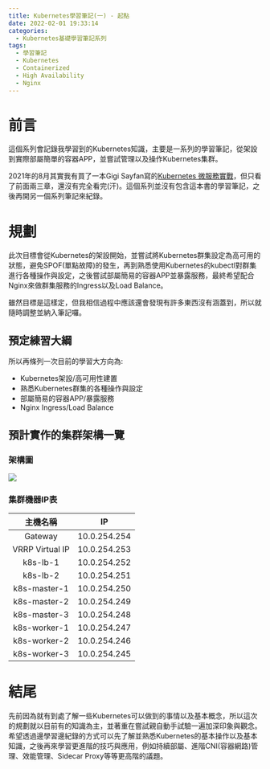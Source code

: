 ```yaml
---
title: Kubernetes學習筆記(一) - 起點
date: 2022-02-01 19:33:14
categories:
  - Kubernetes基礎學習筆記系列
tags:
  - 學習筆記
  - Kubernetes
  - Containerized
  - High Availability
  - Nginx
---
```


# 前言
這個系列會記錄我學習到的Kubernetes知識，主要是一系列的學習筆記，從架設到實際部屬簡單的容器APP，並嘗試管理以及操作Kubernetes集群。

2021年的8月其實我有買了一本Gigi Sayfan寫的[Kubernetes 微服務實戰](https://www.tenlong.com.tw/products/9787111655763)，但只看了前面兩三章，還沒有完全看完(汗)。這個系列並沒有包含這本書的學習筆記，之後再開另一個系列筆記來紀錄。
<!-- more -->

# 規劃
此次目標會從Kubernetes的架設開始，並嘗試將Kubernetes群集設定為高可用的狀態，避免SPOF(單點故障)的發生，再到熟悉使用Kubernetes的kubectl對群集進行各種操作與設定，之後嘗試部屬簡易的容器APP並暴露服務，最終希望配合Nginx來做群集服務的Ingress以及Load Balance。

雖然目標是這樣定，但我相信過程中應該還會發現有許多東西沒有涵蓋到，所以就隨時調整並納入筆記囉。

## 預定練習大綱
所以再條列一次目前的學習大方向為:
- Kubernetes架設/高可用性建置
- 熟悉Kubernetes群集的各種操作與設定
- 部屬簡易的容器APP/暴露服務
- Nginx Ingress/Load Balance

## 預計實作的集群架構一覽

### 架構圖
![](/kubernetes-note-i/k8s-practice-architecture.png)

### 集群機器IP表
|     主機名稱    |      IP      |
|:---------------:|:------------:|
|     Gateway     | 10.0.254.254 |
| VRRP Virtual IP | 10.0.254.253 |
|     k8s-lb-1    | 10.0.254.252 |
|     k8s-lb-2    | 10.0.254.251 |
|   k8s-master-1  | 10.0.254.250 |
|   k8s-master-2  | 10.0.254.249 |
|   k8s-master-3  | 10.0.254.248 |
|   k8s-worker-1  | 10.0.254.247 |
|   k8s-worker-2  | 10.0.254.246 |
|   k8s-worker-3  | 10.0.254.245 |

# 結尾
先前因為就有到處了解一些Kubernetes可以做到的事情以及基本概念，所以這次的規劃就以目前有的知識為主，並著重在嘗試親自動手試驗一遍加深印象與觀念。希望透過邊學習邊紀錄的方式可以先了解並熟悉Kubernetes的基本操作以及基本知識，之後再來學習更進階的技巧與應用，例如持續部屬、進階CNI(容器網路)管理、效能管理、Sidecar Proxy等等更高階的議題。